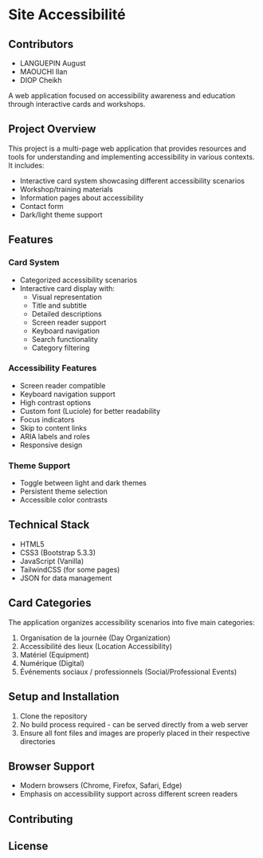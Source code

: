 # Site Accessibilité

## Contributors

- LANGUEPIN August
- MAOUCHI Ilan
- DIOP Cheikh

A web application focused on accessibility awareness and education through
interactive cards and workshops.

## Project Overview

This project is a multi-page web application that provides resources and tools
for understanding and implementing accessibility in various contexts. It
includes:

- Interactive card system showcasing different accessibility scenarios
- Workshop/training materials
- Information pages about accessibility
- Contact form
- Dark/light theme support

## Features

### Card System

- Categorized accessibility scenarios
- Interactive card display with:
  - Visual representation
  - Title and subtitle
  - Detailed descriptions
  - Screen reader support
  - Keyboard navigation
  - Search functionality
  - Category filtering

### Accessibility Features

- Screen reader compatible
- Keyboard navigation support
- High contrast options
- Custom font (Luciole) for better readability
- Focus indicators
- Skip to content links
- ARIA labels and roles
- Responsive design

### Theme Support

- Toggle between light and dark themes
- Persistent theme selection
- Accessible color contrasts

## Technical Stack

- HTML5
- CSS3 (Bootstrap 5.3.3)
- JavaScript (Vanilla)
- TailwindCSS (for some pages)
- JSON for data management

## Card Categories

The application organizes accessibility scenarios into five main categories:

1. Organisation de la journée (Day Organization)
2. Accessibilité des lieux (Location Accessibility)
3. Matériel (Equipment)
4. Numérique (Digital)
5. Événements sociaux / professionnels (Social/Professional Events)

## Setup and Installation

1. Clone the repository
2. No build process required - can be served directly from a web server
3. Ensure all font files and images are properly placed in their respective
   directories

## Browser Support

- Modern browsers (Chrome, Firefox, Safari, Edge)
- Emphasis on accessibility support across different screen readers

## Contributing

## License
